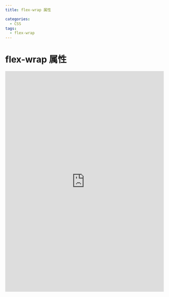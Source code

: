 ```yaml
---
title: flex-wrap 属性

categories:
  - CSS
tags:
  - flex-wrap
---
```


# flex-wrap 属性

<iframe height="700" style="width: 100%;" scrolling="no" title="flex-wrap 属性" src="https://codepen.io/javascriptfield/embed/ZExbrNY?default-tab=result" frameborder="no" loading="lazy" allowtransparency="true" allowfullscreen="true">
  See the Pen <a href="https://codepen.io/javascriptfield/pen/ZExbrNY">
  flex-wrap 属性</a> by ye (<a href="https://codepen.io/javascriptfield">@javascriptfield</a>)
  on <a href="https://codepen.io">CodePen</a>.
</iframe>
